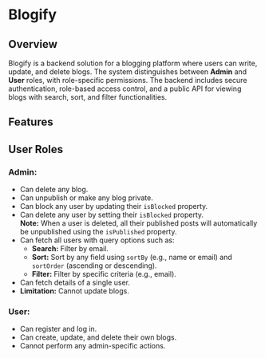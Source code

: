 # Blogify

## Overview

Blogify is a backend solution for a blogging platform where users can write, update, and delete blogs. The system distinguishes between **Admin** and **User** roles, with role-specific permissions. The backend includes secure authentication, role-based access control, and a public API for viewing blogs with search, sort, and filter functionalities.

## Features
## User Roles

### Admin:
- Can delete any blog.
- Can unpublish or make any blog private.
- Can block any user by updating their `isBlocked` property.
- Can delete any user by setting their `isBlocked` property.  
  **Note:** When a user is deleted, all their published posts will automatically be unpublished using the `isPublished` property.
- Can fetch all users with query options such as:
  - **Search:** Filter by email.
  - **Sort:** Sort by any field using `sortBy` (e.g., name or email) and `sortOrder` (ascending or descending).
  - **Filter:** Filter by specific criteria (e.g., email).
- Can fetch details of a single user.
- **Limitation:** Cannot update blogs.

### User:
- Can register and log in.
- Can create, update, and delete their own blogs.
- Cannot perform any admin-specific actions.
